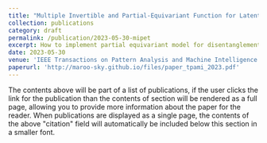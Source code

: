 ```yaml
---
title: "Multiple Invertible and Partial-Equivariant Function for Latent Vector Transformation to Enhance Disentanglement in VAEs"
collection: publications
category: draft
permalink: /publication/2023-05-30-mipet
excerpt: How to implement partial equivariant model for disentanglement learning?
date: 2023-05-30
venue: 'IEEE Transactions on Pattern Analysis and Machine Intelligence (under review)'
paperurl: 'http://maroo-sky.github.io/files/paper_tpami_2023.pdf'
---
```


The contents above will be part of a list of publications, if the user clicks the link for the publication than the contents of section will be rendered as a full page, allowing you to provide more information about the paper for the reader. When publications are displayed as a single page, the contents of the above "citation" field will automatically be included below this section in a smaller font.
